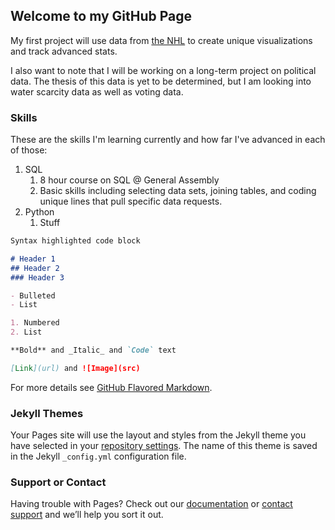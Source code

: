 ## Welcome to my GitHub Page

My first project will use data from [the NHL](https://www.nhl.com/) to create unique visualizations and track advanced stats.

I also want to note that I will be working on a long-term project on political data. The thesis of this data is yet to be determined, but I am looking into water scarcity data as well as voting data.

### Skills

These are the skills I'm learning currently and how far I've advanced in each of those:

1. SQL
    1. 8 hour course on SQL @ General Assembly
    2. Basic skills including selecting data sets, joining tables, and coding unique lines that pull specific data requests.
2. Python
    1. Stuff

```markdown
Syntax highlighted code block

# Header 1
## Header 2
### Header 3

- Bulleted
- List

1. Numbered
2. List

**Bold** and _Italic_ and `Code` text

[Link](url) and ![Image](src)
```

For more details see [GitHub Flavored Markdown](https://guides.github.com/features/mastering-markdown/).

### Jekyll Themes

Your Pages site will use the layout and styles from the Jekyll theme you have selected in your [repository settings](https://github.com/Gregistrar/gregistrar.github.io/settings). The name of this theme is saved in the Jekyll `_config.yml` configuration file.

### Support or Contact

Having trouble with Pages? Check out our [documentation](https://help.github.com/categories/github-pages-basics/) or [contact support](https://github.com/contact) and we’ll help you sort it out.
